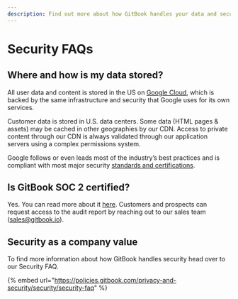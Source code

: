 ```yaml
---
description: Find out more about how GitBook handles your data and security.
---
```


# Security FAQs

## Where and how is my data stored?

All user data and content is stored in the US on [Google Cloud](https://cloud.google.com), which is backed by the same infrastructure and security that Google uses for its own services.

Customer data is stored in U.S. data centers. Some data (HTML pages & assets) may be cached in other geographies by our CDN. Access to private content through our CDN is always validated through our application servers using a complex permissions system.

Google follows or even leads most of the industry’s best practices and is compliant with most major security [standards and certifications](https://cloud.google.com/security/compliance/).

## **Is GitBook SOC 2 certified?**

Yes. You can read more about it [here](https://policies.gitbook.com/privacy-and-security/security/security-as-a-company-value#soc-2-type-2). Customers and prospects can request access to the audit report by reaching out to our sales team (sales@gitbook.io).

## Security as a company value

To find more information about how GitBook handles security head over to our Security FAQ.

{% embed url="https://policies.gitbook.com/privacy-and-security/security/security-faq" %}
